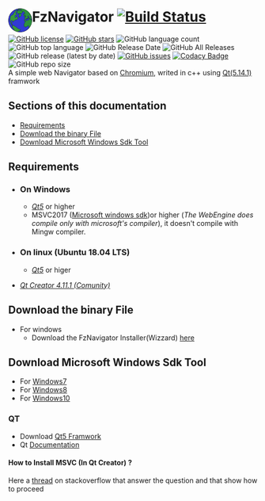 # FzNavigator <img src="assets/fznavigator_icones/web.png" align="left" height="48" width="48" >  [![Build Status](https://travis-ci.org/faouziMohamed/fzNavigator.svg?branch=master)](https://travis-ci.org/faouziMohamed/fzNavigator)  
[![GitHub license](https://img.shields.io/github/license/faouziMohamed/fzNavigator)](https://github.com/faouziMohamed/fzNavigator/blob/master/LICENSE)    [![GitHub stars](https://img.shields.io/github/stars/faouziMohamed/fzNavigator)](https://github.com/faouziMohamed/fzNavigator/stargazers)  ![GitHub language count](https://img.shields.io/github/languages/count/faouzimohamed/fzNavigator)  ![GitHub top language](https://img.shields.io/github/languages/top/faouzimohamed/fznavigator) ![GitHub Release Date](https://img.shields.io/github/release-date/faouzimohamed/fznavigator) ![GitHub All Releases](https://img.shields.io/github/downloads/faouzimohamed/fzNavigator/total)     ![GitHub release (latest by date)](https://img.shields.io/github/v/release/faouzimohamed/fznavigator)  [![GitHub issues](https://img.shields.io/github/issues/faouziMohamed/fzNavigator)](https://github.com/faouziMohamed/fzNavigator/issues)    [![Codacy Badge](https://api.codacy.com/project/badge/Grade/a76cf0b31db8478090be5bc2e708b55f)](https://app.codacy.com/manual/faouziMohamed/fzNavigator?utm_source=github.com&utm_medium=referral&utm_content=faouziMohamed/fzNavigator&utm_campaign=Badge_Grade_Dashboard)  <img alt="GitHub repo size" src="https://img.shields.io/github/repo-size/faouzimohamed/fzNavigator?logo=github">  
A simple web Navigator based on [Chromium](https://wiki.qt.io/QtWebEngine), writed in c++ using [Qt(5.14.1)](https://download.qt.io/official_releases/qt/5.14/5.14.1/) framwork  
## Sections of this documentation  
 - [Requirements](#requirements)  
 - [Download the binary File](#download-the-binary-file)  
 - [Download Microsoft Windows Sdk Tool](#download-microsoft-windows-sdk-tool)   
## Requirements  
 - ### On Windows  
   - [_Qt5_](https://download.qt.io/official_releases/qt/) or higher  
   - MSVC2017 ([Microsoft windows sdk](https://developer.microsoft.com/en-US/windows/downloads/windows-10-sdk/))or higher (_The WebEngine does compile only with microsoft's compiler_), it doesn't compile with Mingw compiler.  
 - ### On linux (Ubuntu 18.04 LTS)
   - [_Qt5_](https://download.qt.io/official_releases/qt/) or higer  
   
 - [_Qt Creator 4.11.1 (Comunity)_](https://download.qt.io/official_releases/qtcreator/4.11/4.11.1/)
   
   
## Download the binary File  
- For windows  
  - Download the FzNavigator Installer(Wizzard) [here](https://github.com/faouziMohamed/fzNavigator/releases/tag/V0.2-wizzared)  
## Download Microsoft Windows Sdk Tool  
 - For [Windows7](https://www.microsoft.com/en-us/download/details.aspx?id=8279)  
 - For [Windows8](https://support.microsoft.com/en-us/help/2780680/an-update-is-available-for-windows-sdk-for-windows-8)  
 - For [Windows10](https://developer.microsoft.com/en-US/windows/downloads/windows-10-sdk/)  
 
 
 ### QT
 - Download [Qt5 Framwork](https://download.qt.io/official_releases/qt/)  
 - Qt [Documentation](https://doc.qt.io/)  
 #### How to Install MSVC (In Qt Creator) ?  
 Here a [thread](https://stackoverflow.com/questions/47773289/debugging-in-qtcreator-using-msvc2017-compiler#answers) on stackoverflow that answer the question and that show how to proceed  
